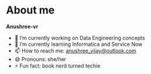 # About me


**Anushree-vr** 


- 🔭 I’m currently working on Data Engineering concepts
- 🌱 I’m currently learning Informatica and Service Now
- 📫 How to reach me: anushree_vijay@outlook.com
- 😄 Pronouns: she/her
- ⚡ Fun fact: book nerd turned techie

